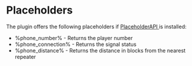 # Placeholders

The plugin offers the following placeholders if [PlaceholderAPI ](https://www.spigotmc.org/resources/6245/)is installed:

* %phone\_number% - Returns the player number
* %phone\_connection% - Returns the signal status
* %phone\_distance% - Returns the distance in blocks from the nearest repeater

